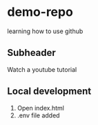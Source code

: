 # demo-repo

learning how to use github

## Subheader

Watch a youtube tutorial

## Local development

1. Open index.html
2. .env file added
